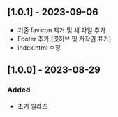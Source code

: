 ## [1.0.1] - 2023-09-06

- 기존 favicon 제거 및 새 파일 추가
- Footer 추가 (깃허브 및 저작권 표기)
- index.html 수정

## [1.0.0] - 2023-08-29

### Added

- 초기 릴리즈
